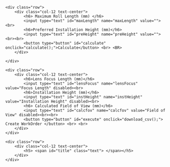 
<html lang="en">
<head>
    <title>HMD2048 Calculation</title>
    <meta charset="utf-8">
    <meta name="viewport" content="width=device-width, initial-scale=1">
    <!-- Latest compiled and minified CSS -->
    <link rel="stylesheet"
          href="https://maxcdn.bootstrapcdn.com/bootstrap/4.4.1/css/bootstrap.min.css">
    <!-- jQuery library -->
    <script src="https://ajax.googleapis.com/ajax/libs/jquery/3.4.1/jquery.min.js"></script>
    <!-- Popper JS -->
    <script src="https://cdnjs.cloudflare.com/ajax/libs/popper.js/1.16.0/umd/popper.min.js"></script>
    <!-- Latest compiled JavaScript -->
    <script src="https://maxcdn.bootstrapcdn.com/bootstrap/4.4.1/js/bootstrap.min.js"></script>
</head>

<body>

    <div class="row">
        <div class="col-12 text-center">
            <h6> Maximum Roll Length (mm) </h6>
            <input type="text" id="maxLength" name="maxLength" value=""><br>
            <h6>Preferred Installation Height (mm)</h6>
            <input type="text" id="preHeight" name="preHeight" value=""><br><br>
            <button type="button" id="calculate" onclick="calculate();">Calculate</button> <br> <BR> 
        </div>

    </div>

    <div class="row">
        <div class="col-12 text-center">
            <h6>Lens Focus Length (mm)</h6>
            <input type="text" id="lensFocus" name="lensFocus" value="Focus Length" disabled><br>
            <h6>Installation Height (mm)</h6>
            <input type="text" id="instHeight" name="instHeight" value="Installation Height" disabled><br>
            <h6> Calculated Field of View (mm)</h6>
            <input type="text" id="calcfov" name="calcfov" value="Field of View" disabled><br><br>
            <button type="button" id="execute" onclick="download_csv();"> Create WorkOrder </button> <br> <br>
        </div>
    </div>

    <div class="row">
        <div class="col-12 text-center">
            <h5> <span id="title" class="text"> </span></h5>
        </div>
    </div>

</body>
</html>


<script>


    var PreferredHeight
    var Angle
    var LensFocusLength
    var InstallationHeight
    var MaximumLength
    var CalculateFieldofView
        var HMD2048Table = [
            ['1', 'M', '1', 'EA', 'HMD2048-TBA', 'ACCUSCAN SYSTEM', ' ', 'MFG', ' ', ' ', ' ', ' ', ' '],
            ['2', 'M1', '1', 'EA', 'PL054588', ' ', ' ', 'STK', ' ', ' ', ' ', ' ', '1'],
            ['3', 'M2', '1', 'EA', ' ', ' ', ' ', 'STK', ' ', ' ', ' ', ' ', '1'],
            ['4', 'M3', '1', 'EA', 'PL054836', 'Nozzle Assembly', ' ', 'STK', ' ', ' ', ' ', ' ', '1'],
            ['5', 'M4', '1', 'EA', 'PL054854', 'Mounting Bracket   ', ' ', 'STK', ' ', ' ', ' ', ' ', '1'],
            ['6', 'M5', '1', 'EA', 'PL057355', 'Junction Box WITH Serial Server', ' ', 'STK', ' ', ' ', ' ', ' ', '1'],
            ['7', 'M6', '1', 'EA', 'PL053322-15M', 'HMD2048 Cable Assembly 15m', ' ', 'STK', ' ', ' ', ' ', ' ', '1'],
            ['8', 'M7', '1', 'EA', 'PL054926', 'HMD2048 Accessory Kit', ' ', 'STK', ' ', ' ', ' ', ' ', '1'],
            ['9', 'M8', '1', 'EA', '054908-1', ' UAP HMD2048 Rev.C & User Manual on CD ', ' ', 'STK', ' ', ' ', ' ', ' ', '1'],
            ['10', 'M9', '1', 'EA', 'PL055980', ' HMD2048 Heat insulation and Reflector', ' ', 'STK', ' ', ' ', ' ', ' ', '1'],
            ['11', ' ', ' ', ' ', ' ', ' ', ' ', ' ', ' ', ' ', ' ', ' ', ' '],
            ['12', 'H', ' ', ' ', ' ', 'ENGINEERING SERVICES', ' ', ' ', ' ', ' ', ' ', ' ', ' '],
            ['13', 'H1', '1', 'EA', ' ', ' Project Engineering', ' ', 'ENG ', ' ', ' ', ' ', ' ', ' '],
            ['14', ' ', ' ', ' ', ' ', ' ', ' ', ' ', ' ', ' ', ' ', ' ', ' '],
            ['15', 'J', ' ', ' ', ' ', 'COMMISSIONING AND TRAINING ', ' ', ' ', ' ', ' ', ' ', ' ', ' '],
            ['16', 'J1', '1', 'EA', ' ', ' see  Field Service TBA', ' ', 'ENG ', ' ', ' ', ' ', ' ', ' '],
            ['17', ' ', ' ', ' ', ' ', ' ', ' ', ' ', ' ', ' ', ' ', ' ', ' '],
            ['18', 'K', ' ', ' ', ' ', 'DOCUMENTATION', ' ', ' ', ' ', ' ', ' ', ' ', ' '],
            ['19', 'K1', '1', 'EA', '90386', ' Accuscan HMD2048 User Manual   ', ' ', 'ENG ', ' ', ' ', ' ', ' ', ' '],
            ['20', 'K2', '1', 'EA', '58960', ' Accuscan HMD2048 System Drawing Package', ' ', 'REF ', ' ', ' ', ' ', ' ', ' '],
            ['21', 'K3', '1', 'EA', '054908-1', ' UAP HMD2048 Rev. C & User Manual on CD ', ' ', 'REF', ' ', ' ', ' ', ' ', ''],
            ['22', ' ', ' ', ' ', ' ', ' ', ' ', ' ', ' ', ' ', ' ', ' ', ' '],
            ['23', 'T', ' ', ' ', ' ', 'ADDITIONAL PRODUCTION TESTING', ' ', ' ', ' ', ' ', ' ', ' ', ' ']

        ];

    function calculate(){
        LensFocusLength=50
        Angle=32
        PreferredHeight= document.getElementById("preHeight").value
        MaximumLength= document.getElementById("maxLength").value

        // calculated installation
        InstallationHeight= 1/2 * (MaximumLength*1.1)/Math.tan(Angle/2 * Math.PI/180) + LensFocusLength + 112.6


        if ((PreferredHeight>=3000) && (PreferredHeight<InstallationHeight)) {
            LensFocusLength=40
            Angle=39
            InstallationHeight= 1/2 * (MaximumLength*1.1)/Math.tan(Angle/2 * Math.PI/180) + LensFocusLength + 112.6
        }

        InstallationHeight=Math.round(InstallationHeight/10 ) * 10

        if ((PreferredHeight>=3000) && (InstallationHeight<PreferredHeight)) {
            InstallationHeight=PreferredHeight
        }


       if ((InstallationHeight>4500) && (PreferredHeight<3000)) {
            LensFocusLength=40
            Angle=39
            InstallationHeight= 1/2 * (MaximumLength*1.1)/Math.tan(Angle/2 * Math.PI/180) + LensFocusLength + 112.6
        }

        InstallationHeight = Math.round(InstallationHeight)

        if (InstallationHeight<3000){
            InstallationHeight=3000
        }

        CalculateFieldofView= 2 * (InstallationHeight-LensFocusLength-112.6) * Math.tan (Angle/2 * Math.PI/180)
        CalculateFieldofView= Math.round(CalculateFieldofView)-1

        document.getElementById("lensFocus").value=LensFocusLength
        document.getElementById("calcfov").value= CalculateFieldofView
        document.getElementById("instHeight").value= InstallationHeight

        HMD2048Table[1][5] = "HMD2048 Camera Assembly (Installation Height:" + InstallationHeight + 'mm)'

        if (LensFocusLength == 40) {
            HMD2048Table[2][4] = "PL056193-IR"
            HMD2048Table[2][5] = "Optics Kit Assembly 40mm IR"
        } else {
            HMD2048Table[2][4] = "PL056194-IR"
            HMD2048Table[2][5] = "Optics Kit Assembly 50mm IR"
        }
    }

        function download_csv() {
            var csv = 'HMD2048,Item,QTY,UOM,PartNumber,Description,SN,Status,FolderDate,MFGDate,ShipDate,Tran,Crate\n';
            HMD2048Table.forEach(function (row) {
                csv += row.join(',');
                csv += "\n";
            });

            console.log(csv);
            var hiddenElement = document.createElement('a');
            hiddenElement.href = 'data:text/csv;charset=utf-8,' + encodeURI(csv);
            hiddenElement.target = '_blank';
            hiddenElement.download = 'HMD2048.csv';
            hiddenElement.click();
        }



    function execute(){
        document.getElementById("title").style.color= "red"
        document.getElementById("title").innerHTML= "Thank you! Have a nice day :)"
    }</script>



